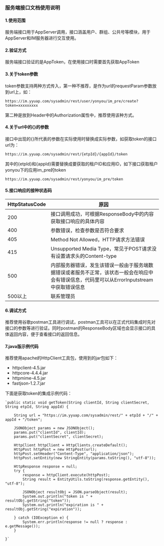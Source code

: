 ### 服务端接口文档使用说明

#### 1.使用范围

服务端接口用于AppServer调用，接口涵盖用户、群组、公共号等模块，用于AppServer和IM服务器进行交互使用。

#### 2.验证方式

服务端接口验证的是AppToken，在使用接口时需要首先获取AppToken

#### 3.关于token参数

token参数支持两种方式传入，第一种不推荐，是作为url的requestParam参数放到url上，如：

	https://im.yyuap.com/sysadmin/rest/user/yonyou/im_pre/create?token=xxxxxxxxx

第二种是放到Header中的Authorization属性中，推荐使用该种方式。

#### 4.关于url中的{}的参数

接口中出现的{}所代表的参数在实际使用时替换成实际参数，如获取token的接口url为：
	
	https://im.yyuap.com/sysadmin/rest/{etpId}/{appId}/token

其中的{etpId}和{appId}需要替换成要获取的租户ID和应用ID，如下接口获取租户yonyou下的应用im_pre的token

	https://im.yyuap.com/sysadmin/rest/yonyou/im_pre/token

#### 5.接口响应的接种状态码

|HttpStatusCode|原因|
|----|----|
|200|接口调用成功，可根据ResponseBody中的内容获取接口响应的具体内容|
|400|参数错误，检查参数是否符合要求|
|405|Method Not Allowed，HTTP请求方法错误|
|415|Unsupported Media Type，常见于POST请求没有设置请求头的Content-type|
|500|内部服务器错误，发生该错误一般由于服务端数据错误或者服务不正常，该状态一般会在响应中会有错误信息，代码里可以从ErrorInputstream中获取错误信息|
|500以上|联系管理员|

#### 6.调试方式

推荐使用谷歌postman工具进行调试，postman工具可以在正式代码集成时先对接口的参数等进行验证。同时postman的ResponseBody区域也会显示接口的具体返回内容，便于查看接口的返回信息。

#### 7.java版示例代码

推荐使用apache的HttpClient工具包，使用到的jar包如下：

- httpclient-4.5.jar
- httpcore-4.4.4.jar
- httpmime-4.5.jar
- fastjson-1.2.7.jar

下面是获取token的集成示例代码：

	`public static void getToken(String clientId, String clientSecret, String etpId, String appId) {

        String url = "https://im.yyuap.com/sysadmin/rest/" + etpId + "/" + appId + "/token";

        JSONObject params = new JSONObject();
        params.put("clientId", clientId);
        params.put("clientSecret", clientSecret);

        HttpClient httpClient = HttpClients.createDefault();
        HttpPost httpPost = new HttpPost(url);
        httpPost.setHeader("Content-Type", "application/json");
        httpPost.setEntity(new StringEntity(params.toString(), "utf-8"));

        HttpResponse response = null;
        try {
            response = httpClient.execute(httpPost);
            String result = EntityUtils.toString(response.getEntity(), "utf-8");

            JSONObject resultObj = JSON.parseObject(result);
            System.out.println("token is " + resultObj.getString("token"));
            System.out.println("expiration is " + resultObj.getString("expiration"));

        } catch (IOException e) {
            System.err.println(response != null ? response : e.getMessage());
        }

    }`